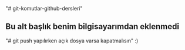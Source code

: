 "# git-komutlar-github-dersleri" 

## Bu alt başlık benim bilgisayarımdan eklenmedi

"# git push yapılırken açık dosya varsa kapatmalısın" :)
